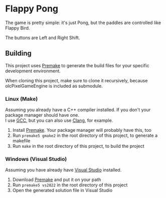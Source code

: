 # Flappy Pong
The game is pretty simple: it's just Pong, but the paddles are controlled like Flappy Bird.

The buttons are Left and Right Shift.

## Building
This project uses [Premake](https://premake.github.io) to generate the build files for your specific development environment.

When cloning this project, make sure to clone it recursively, because olcPixelGameEngine is included as submodule.

### Linux (Make)
Assuming you already have a C++ compiler installed. If you don't your package manager should have one.  
I use [GCC](https://gcc.gnu.org/), but you can also use [Clang](https://clang.llvm.org/), for example.

1. Install [Premake](https://premake.github.io/download). Your package manager will probably have this, too
2. Run `premake5 gmake2` in the root directory of this project, to generate a makefile
3. Run `make` in the root directory of this project, to build the project

### Windows (Visual Studio)
Assuming you have already have [Visual Studio](https://visualstudio.microsoft.com/) installed.

1. Download [Premake](https://premake.github.io/download) and put it on your path
2. Run `premake5 vs2022` in the root directory of this project
3. Open the generated solution file in Visual Studio

